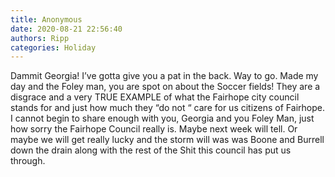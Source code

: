 ```yaml
---
title: Anonymous
date: 2020-08-21 22:56:40
authors: Ripp
categories: Holiday
---
```


 Dammit Georgia!  I’ve gotta give you a pat in the back. Way to go. Made my day and the Foley man, you are spot on about the Soccer fields!  They are a disgrace and a very TRUE EXAMPLE of what the Fairhope city council stands for and just how much they “do not “ care for us citizens of Fairhope. I cannot begin to share enough with you, Georgia and you Foley Man, just how sorry the Fairhope Council really is. Maybe next week will tell.  Or maybe we will get really lucky and the storm will was was  Boone and Burrell down the drain along with the rest of the Shit this council has put us through.